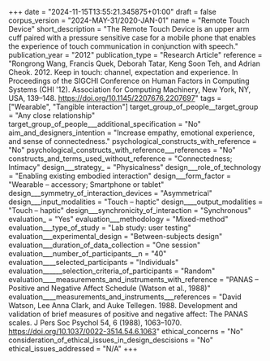 +++
date = "2024-11-15T13:55:21.345875+01:00"
draft = false
corpus_version = "2024-MAY-31/2020-JAN-01"
name = "Remote Touch Device"
short_description = "The Remote Touch Device is an upper arm cuff paired with a pressure sensitive case for a mobile phone that enables the experience of touch communication in conjunction with speech."
publication_year = "2012"
publication_type = "Research Article"
reference = "Rongrong Wang, Francis Quek, Deborah Tatar, Keng Soon Teh, and Adrian Cheok. 2012. Keep in touch: channel, expectation and experience. In Proceedings of the SIGCHI Conference on Human Factors in Computing Systems (CHI '12). Association for Computing Machinery, New York, NY, USA, 139–148. https://doi.org/10.1145/2207676.2207697"
tags = ["Wearable", "Tangible interaction"]
target_group_of_people__target_group = "Any close relationship"
target_group_of_people___additional_specification = "No"
aim_and_designers_intention = "Increase empathy, emotional experience, and sense of connectedness."
psychological_constructs_with_reference = "No"
psychological_constructs_with_reference___references = "No"
constructs_and_terms_used_without_reference = "Connectedness; Intimacy"
design___strategy_ = "Physicalness"
design___role_of_technology = "Enabling existing embodied interaction"
design___form_factor = "Wearable – accessory; Smartphone or tablet"
design___symmetry_of_interaction_devices = "Asymmetrical"
design___input_modalities = "Touch – haptic"
design____output_modalities = "Touch – haptic"
design___synchronicity_of_interaction = "Synchronous"
evaluation_ = "Yes"
evaluation___methodology = "Mixed-method"
evaluation___type_of_study = "Lab study: user testing"
evaluation___experimental_design = "Between-subjects design"
evaluation___duration_of_data_collection = "One session"
evaluation___number_of_participants__n = "40"
evaluation____selected_participants = "Individuals"
evaluation______selection_criteria_of_participants = "Random"
evaluation____measurements_and_instruments_with_reference = "PANAS – Positive and Negative Affect Schedule (Watson et al., 1988)"
evaluation____measurements_and_instruments___references = "David Watson, Lee Anna Clark, and Auke Tellegen. 1988. Development and validation of brief measures of positive and negative affect: The PANAS scales. J Pers Soc Psychol 54, 6 (1988), 1063–1070. https://doi.org/10.1037/0022-3514.54.6.1063"
ethical_concerns = "No"
consideration_of_ethical_issues_in_design_descisions = "No"
ethical_issues_addressed = "N/A"
+++
